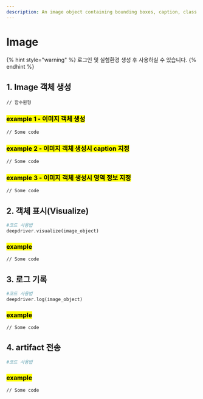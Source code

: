 ```yaml
---
description: An image object containing bounding boxes, caption, class
---
```


# Image

{% hint style="warning" %}
로그인 및 실험환경 생성 후 사용하실 수 있습니다.
{% endhint %}

## 1. Image 객체 생성

```
// 함수원형
```

### <mark style="background-color:yellow;">example 1 - 이미지 객체 생성</mark>

```
// Some code
```

### <mark style="background-color:yellow;">example 2 - 이미지 객체  생성시 caption 지정</mark>

```
// Some code
```

### <mark style="background-color:yellow;">example 3 - 이미지 객체 생성시 영역 정보 지정</mark>

```
// Some code
```

## 2. 객체 표시(Visualize)

```python
#코드 사용법
deepdriver.visualize(image_object)
```

### <mark style="background-color:yellow;">example</mark>

```
// Some code
```

## 3. 로그 기록

```python
#코드 사용법
deepdriver.log(image_object)
```

### <mark style="background-color:yellow;">example</mark>

```
// Some code
```

## 4. artifact 전송

```python
#코드 사용법
```

### <mark style="background-color:yellow;">example</mark>

```
// Some code
```
